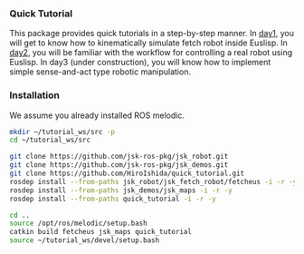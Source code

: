### Quick Tutorial
This package provides quick tutorials in a step-by-step manner. In [day1](day1.md), you will get to know how to kinematically simulate fetch robot inside Euslisp. In [day2](day2.md), you will be familiar with the workflow for controlling a real robot using Euslisp. In day3 (under construction), you will know how to implement simple sense-and-act type robotic manipulation.

### Installation
We assume you already installed ROS melodic.

```bash
mkdir ~/tutorial_ws/src -p
cd ~/tutorial_ws/src

git clone https://github.com/jsk-ros-pkg/jsk_robot.git
git clone https://github.com/jsk-ros-pkg/jsk_demos.git
git clone https://github.com/HiroIshida/quick_tutorial.git
rosdep install --from-paths jsk_robot/jsk_fetch_robot/fetcheus -i -r -y
rosdep install --from-paths jsk_demos/jsk_maps -i -r -y
rosdep install --from-paths quick_tutorial -i -r -y

cd ..
source /opt/ros/melodic/setup.bash
catkin build fetcheus jsk_maps quick_tutorial
source ~/tutorial_ws/devel/setup.bash
```
